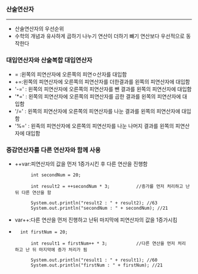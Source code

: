 ### 산술연산자
***
- 산술연산자의 우선순위
- 수학의 개념과 유사하게 곱하기 나누기 연산이 더하기 뺴기 연산보다 우선적으로 동작한다

### 대입연산자와 산술복합 대입연산자
- = :왼쪽의 피연산자에 오른쪽의 피연ㅇ산자를 대입함
- +=:왼쪽의 피연산자에 오른쪽의 피연산자를 더한결과를 왼쪽의 피연산자에 대입함
- '-=' : 왼쪽의 피연산자에 오른쪽의 피연산자를 뺀 결과를 왼쪽의 피연산자에 대입함
- '*=' : 왼쪽의 피연산자에 오른쪽의 피연산자를 곱한 결과를 왼쪽의 피연산자에 대입함
- '/=' : 왼쪽의 피연산자에 오른쪽의 피연산자를 나눈 결과를 왼쪽의 피연산자에 대입함
- '%=' : 왼족의 피연산자에 오른쪽의 피연산자를 나눈 나머지 결과를 왼쪽의 피연산자에 대입함

### 증감연산자를 다른 연산자와 함께 사용
- ++var:피연산자의 값을 먼저 1증가시킨 후 다른 연산을 진행함      
  ```ex)java
    	int secondNum = 20;
		
		int result2 = ++secondNum * 3;			//증가를 먼저 처리하고 난 뒤 다른 연산을 함
		
		System.out.println("result2 : " + result2); //63
		System.out.println("secondNum : " + secondNum); //21
    ```
- var++:다른 연산을 먼저 진행하고 난뒤 마지막에 피연산자의 값을 1증가시킴
- ```ex)java
    int firstNum = 20;
		
		int result1 = firstNum++ * 3;			//다른 연산을 먼저 처리 하고 난 뒤 마지막에 증가 처리가 됨
		
		System.out.println("result1 : " + result1); //60
		System.out.println("firstNum : " + firstNum); //21
    ```
  
